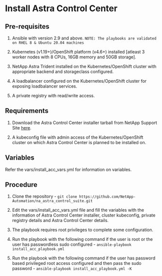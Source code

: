 Install Astra Control Center
=====

Pre-requisites
------------

1. Ansible with version 2.9 and above.
`NOTE: The playbooks are validated on RHEL 8 & Ubuntu 20.04 machines`

2. Kubernetes (v1.19+)/OpenShift platform (v4.6+) installed [atleast 3 worker nodes with 8 CPUs, 16GB memory and 50GB storage].

3. NetApp Astra Trident installed on the Kubernetes/OpenShift cluster with appropriate backend and storageclass configured.

4. A loadbalancer configured on the Kubernetes/OpenShift cluster for exposing loadbalancer services.

5. A private registry with read/write access.

Requirements
-----------

1. Download the Astra Control Center installer tarball from NetApp Support Site [here](https://mysupport.netapp.com/site/products/all/details/astra-control-center/downloads-tab).

2. A kubeconfig file with admin access of the Kubernetes/OpenShift cluster on which Astra Control Center is planned to be installed on.


Variables
---------

Refer the vars/install_acc_vars.yml for information on variables.


Procedure
--------

1. Clone the repository - `git clone https://github.com/NetApp-Automation/na_astra_control_suite.git`

2. Edit the vars/install_acc_vars.yml file and fill the variables with the information of Astra Control Center installer, cluster kubeconfig, private registry details and Astra Control Center details.

3. The playbook requires root privileges to complete some configuration.

4. Run the playbook with the following command if the user is root or the user has passwordless sudo configured - `ansible-playbook install_acc_playbook.yml`

5. Run the playbook with the following command if the user has password based privileged root access configured and then pass the sudo password - `ansible-playbook install_acc_playbook.yml -K`
